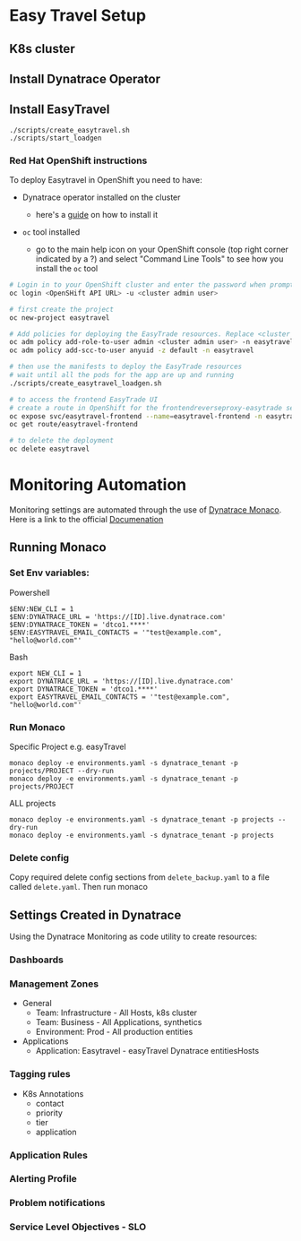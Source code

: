 # Easy Travel Setup

## K8s cluster

## Install Dynatrace Operator

## Install EasyTravel
```
./scripts/create_easytravel.sh
./scripts/start_loadgen
```
### Red Hat OpenShift instructions

To deploy Easytravel in OpenShift you need to have:

- Dynatrace operator installed on the cluster
  - here's a [guide](https://docs.dynatrace.com/docs/setup-and-configuration/setup-on-k8s/installation/other/ocp-operator-hub) on how to install it

- `oc` tool installed
  - go to the main help icon on your OpenShift console (top right corner indicated by a ?) and select "Command Line Tools" to see how you install the `oc` tool 

```bash
# Login in to your OpenShift cluster and enter the password when prompted. . Replace <cluster admin user> with your admin user name.
oc login <OpenSHift API URL> -u <cluster admin user>

# first create the project
oc new-project easytravel

# Add policies for deploying the EasyTrade resources. Replace <cluster admin user> with your admin user name.
oc adm policy add-role-to-user admin <cluster admin user> -n easytravel
oc adm policy add-scc-to-user anyuid -z default -n easytravel 

# then use the manifests to deploy the EasyTrade resources
# wait until all the pods for the app are up and running
./scripts/create_easytravel_loadgen.sh

# to access the frontend EasyTrade UI
# create a route in OpenShift for the frontendreverseproxy-easytrade service
oc expose svc/easytravel-frontend --name=easytravel-frontend -n easytravel
oc get route/easytravel-frontend

# to delete the deployment
oc delete easytravel
```


# Monitoring Automation
Monitoring settings are automated through the use of [Dynatrace Monaco](https://github.com/dynatrace-oss/dynatrace-monitoring-as-code_). Here is a link to the official [Documenation](https://dynatrace-oss.github.io/dynatrace-monitoring-as-code/)

## Running Monaco
### Set Env variables:
Powershell
```
$ENV:NEW_CLI = 1
$ENV:DYNATRACE_URL = 'https://[ID].live.dynatrace.com'
$ENV:DYNATRACE_TOKEN = 'dtco1.****'
$ENV:EASYTRAVEL_EMAIL_CONTACTS = '"test@example.com", "hello@world.com"'
```

Bash
```
export NEW_CLI = 1
export DYNATRACE_URL = 'https://[ID].live.dynatrace.com'
export DYNATRACE_TOKEN = 'dtco1.****'
export EASYTRAVEL_EMAIL_CONTACTS = '"test@example.com", "hello@world.com"'
```

### Run Monaco
Specific Project e.g. easyTravel
```
monaco deploy -e environments.yaml -s dynatrace_tenant -p projects/PROJECT --dry-run
monaco deploy -e environments.yaml -s dynatrace_tenant -p projects/PROJECT
```

ALL projects
```
monaco deploy -e environments.yaml -s dynatrace_tenant -p projects --dry-run
monaco deploy -e environments.yaml -s dynatrace_tenant -p projects
```

### Delete config
Copy required delete config sections from `delete_backup.yaml` to a file called `delete.yaml`. Then run monaco

## Settings Created in Dynatrace
Using the Dynatrace Monitoring as code utility to create resources:
### Dashboards
### Management Zones
* General
    * Team: Infrastructure - All Hosts, k8s cluster
    * Team: Business - All Applications, synthetics
    * Environment: Prod - All production entities
* Applications
    * Application: Easytravel - easyTravel Dynatrace entitiesHosts
### Tagging rules
* K8s Annotations
    * contact
    * priority
    * tier
    * application
### Application Rules

### Alerting Profile

### Problem notifications

### Service Level Objectives - SLO
